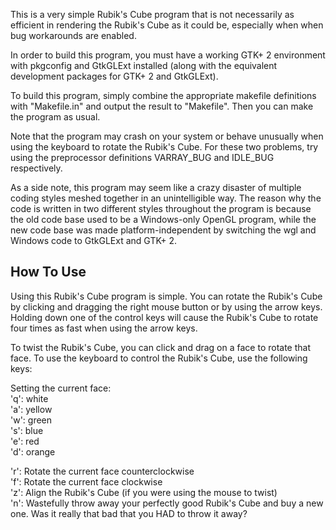 This is a very simple Rubik's Cube program that is not necessarily as
efficient in rendering the Rubik's Cube as it could be, especially
when when bug workarounds are enabled.

In order to build this program, you must have a working GTK+ 2
environment with pkgconfig and GtkGLExt installed (along with the
equivalent development packages for GTK+ 2 and GtkGLExt).

To build this program, simply combine the appropriate makefile
definitions with "Makefile.in" and output the result to "Makefile".
Then you can make the program as usual.

Note that the program may crash on your system or behave unusually
when using the keyboard to rotate the Rubik's Cube.  For these two
problems, try using the preprocessor definitions VARRAY_BUG and
IDLE_BUG respectively.

As a side note, this program may seem like a crazy disaster of
multiple coding styles meshed together in an unintelligible way.  The
reason why the code is written in two different styles throughout the
program is because the old code base used to be a Windows-only OpenGL
program, while the new code base was made platform-independent by
switching the wgl and Windows code to GtkGLExt and GTK+ 2.

How To Use
----------

Using this Rubik's Cube program is simple.  You can rotate the Rubik's
Cube by clicking and dragging the right mouse button or by using the
arrow keys.  Holding down one of the control keys will cause the
Rubik's Cube to rotate four times as fast when using the arrow keys.

To twist the Rubik's Cube, you can click and drag on a face to rotate
that face.  To use the keyboard to control the Rubik's Cube, use the
following keys:

Setting the current face:  
'q': white  
'a': yellow  
'w': green  
's': blue  
'e': red  
'd': orange

'r': Rotate the current face counterclockwise  
'f': Rotate the current face clockwise  
'z': Align the Rubik's Cube (if you were using the mouse to twist)  
'n': Wastefully throw away your perfectly good Rubik's Cube and buy a
     new one.  Was it really that bad that you HAD to throw it away?

